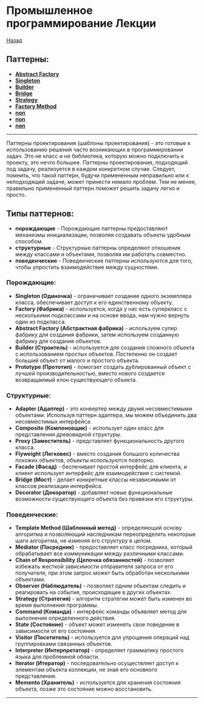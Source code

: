 # Промышленное программирование Лекции

[Назад](https://github.com/KristianKuznetsov/top-levelInformationRepository/blob/main/README.md)

## Паттерны:
- [**Abstract Factory**](https://github.com/KristianKuznetsov/JavaSecondCourseColloquiums/tree/main/Calloc3)
- [**Singleton**](https://github.com/KristianKuznetsov/avaSecondCourseLectures/tree/main/Singleton)
- [**Builder**](https://github.com/KristianKuznetsov/avaSecondCourseLectures/tree/main/Builder)
- [**Bridge**](https://github.com/KristianKuznetsov/avaSecondCourseLectures/tree/main/Bridge)
- [**Strategy**](https://github.com/KristianKuznetsov/avaSecondCourseLectures/tree/main/Strategy)
- [**Factory Method**]()
- [**non**]()
- [**non**]()
- [**non**]()
___

Паттерны проектирования (шаблоны проектирования) - это готовые к использованию решения часто возникающих в программировании задач. Это не класс и не библиотека, которую можно подключить к проекту, это нечто большее. Паттерны проектирования, подходящий под задачу, реализуется в каждом конкретном случае. Следует, помнить, что такой паттерн, будучи примененным неправильно или к неподходящей задаче, может принести немало проблем. Тем не менее, правильно примененный паттерн поможет решить задачу легко и просто.

## Типы паттернов:
- **порождающие** - Порождающие паттерны предоставляют механизмы инициализации, позволяя создавать объекты удобным способом.
- **структурные** - Структурные паттерны определяют отношения между классами и объектами, позволяя им работать совместно.
- **поведенческие** - Поведенческие паттерны используются для того, чтобы упростить взаимодействие между сущностями.


### Порождающие:
- **Singleton (Одиночка)** - ограничивает создание одного экземпляра класса, обеспечивает доступ к его единственному объекту.
- **Factory (Фабрика)** - используется, когда у нас есть суперкласс с несколькими подклассами и на основе ввода, нам нужно вернуть один из подкласса.
- **Abstract Factory (Абстрактная фабрика)** - используем супер фабрику для создания фабрики, затем используем созданную фабрику для создания объектов.
- **Builder (Строитель)** - используется для создания сложного объекта с использованием простых объектов. Постепенно он создает больший объект от малого и простого объекта.
- **Prototype (Прототип)** - помогает создать дублированный объект с лучшей производительностью, вместо нового создается возвращаемый клон существующего объекта.

### Структурные:
- **Adapter (Адаптер)** - это конвертер между двумя несовместимыми объектами. Используя паттерн адаптера, мы можем объединить два несовместимых интерфейса.
- **Composite (Компоновщик)** - использует один класс для представления древовидной структуры.
- **Proxy (Заместитель)** - представляет функциональность другого класса.
- **Flyweight (Легковес)** - вместо создания большого количества похожих объектов, объекты используются повторно.
- **Facade (Фасад)** - беспечивает простой интерфейс для клиента, и клиент использует интерфейс для взаимодействия с системой.
- **Bridge (Мост)** - делает конкретные классы независимыми от классов реализации интерфейса.
- **Decorator (Декоратор)** - добавляет новые функциональные возможности существующего объекта без привязки его структуры.

### Поведенческие:
- **Template Method (Шаблонный метод)** - определяющий основу алгоритма и позволяющий наследникам переопределять некоторые шаги алгоритма, не изменяя его структуру в целом.
- **Mediator (Посредник)** - предоставляет класс посредника, который обрабатывает все коммуникации между различными классами.
- **Chain of Responsibility (Цепочка обязанностей)** - позволяет избежать жесткой зависимости отправителя запроса от его получателя, при этом запрос может быть обработан несколькими объектами.
- **Observer (Наблюдатель)** - позволяет одним обьектам следить и реагировать на события, происходящие в других объектах.
- **Strategy (Стратегия)** - алгоритм стратегии может быть изменен во время выполнения программы.
- **Command (Команда)** - интерфейс команды объявляет метод для выполнения определенного действия.
- **State (Состояние)** - объект может изменять свое поведение в зависимости от его состояния.
- **Visitor (Посетитель)** - используется для упрощения операций над группировками связанных объектов.
- **Interpreter (Интерпретатор)** - определяет грамматику простого языка для проблемной области.
- **Iterator (Итератор)** - последовательно осуществляет доступ к элементам объекта коллекции, не зная его основного представления.
- **Memento (Хранитель)** - используется для хранения состояния объекта, позже это состояние можно восстановить.

___
